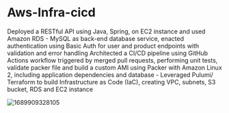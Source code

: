 # Aws-Infra-cicd
Deployed a RESTful API using Java, Spring, on EC2 instance and used Amazon RDS - MySQL as back-end database service, enacted
authentication using Basic Auth for user and product endpoints with validation and error handling
Architected a CI/CD pipeline using GitHub Actions workflow triggered by merged pull requests, performing unit tests, validate packer
file and build a custom AMI using Packer with Amazon Linux 2, including application dependencies and database - Leveraged Pulumi/ Terraform
to build Infrastructure as Code (IaC), creating VPC, subnets, S3 bucket, RDS and EC2 instance

![1689909328105](https://github.com/hemangia/Aws-Infra-cicd/assets/115186970/8848d75d-dc99-4582-93ce-31da7512ff0f)
